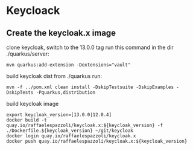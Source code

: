 # Keycloack

## Create the keycloak.x image

clone keycloak, switch to the 13.0.0 tag
run this command in the dir ./quarkus/server:

```shell
mvn quarkus:add-extension -Dextensions="vault"
```

build keycloak dist from ./quarkus run:

```shell
mvn -f ../pom.xml clean install -DskipTestsuite -DskipExamples -DskipTests -Pquarkus,distribution
```

build keycloak image

```shell
export keycloak_version=[13.0.0|12.0.4]
docker build -t quay.io/raffaelespazzoli/keycloak.x:${keycloak_version} -f ./Dockerfile.${keycloak_version} ~/git/keycloak
docker login quay.io/raffaelespazzoli/keycloak.x
docker push quay.io/raffaelespazzoli/keycloak.x:${keycloak_version}
```
